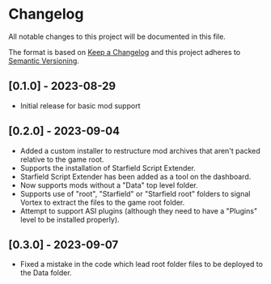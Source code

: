# Changelog

All notable changes to this project will be documented in this file.

The format is based on [Keep a Changelog](http://keepachangelog.com/) and this project adheres to [Semantic Versioning](http://semver.org/).

<!-- ## [Unreleased] - YYYY-MM-DD -->

## [0.1.0] - 2023-08-29

- Initial release for basic mod support

## [0.2.0] - 2023-09-04

- Added a custom installer to restructure mod archives that aren't packed relative to the game root. 
- Supports the installation of Starfield Script Extender.
- Starfield Script Extender has been added as a tool on the dashboard.
- Now supports mods without a "Data" top level folder. 
- Supports use of "root", "Starfield" or "Starfield root" folders to signal Vortex to extract the files to the game root folder. 
- Attempt to support ASI plugins (although they need to have a "Plugins" level to be installed properly).

## [0.3.0] - 2023-09-07

- Fixed a mistake in the code which lead root folder files to be deployed to the Data folder.
